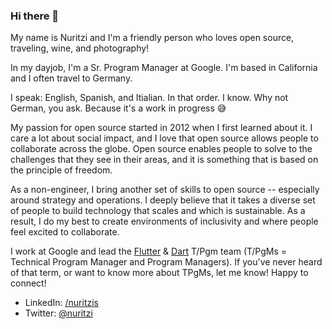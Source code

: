 ### Hi there 👋

My name is Nuritzi and I'm a friendly person who loves open source, traveling, wine, and photography!

In my dayjob, I'm a Sr. Program Manager at Google. I'm based in California and I often travel to Germany. 

I speak: English, Spanish, and Itialian. In that order. I know. Why not German, you ask. Because it's a work in progress 😅

My passion for open source started in 2012 when I first learned about it. I care a lot about social impact, and I love that open source allows people to collaborate across the globe. Open source enables people to solve to the challenges that they see in their areas, and it is something that is based on the principle of freedom. 

As a non-engineer, I bring another set of skills to open source -- especially around strategy and operations. I deeply believe that it takes a diverse set of people to build technology that scales and which is sustainable. As a result, I do my best to create environments of inclusivity and where people feel excited to collaborate. 

I work at Google and lead the [Flutter](https://github.com/flutter) & [Dart](https://github.com/dart-lang) T/Pgm team (T/PgMs = Technical Program Manager and Program Managers). If you've never heard of that term, or want to know more about TPgMs, let me know! Happy to connect!

- LinkedIn: [/nuritzis](https://www.linkedin.com/in/nuritzis/)
- Twitter: [@nuritzi](https://twitter.com/1nuritzi)


<!--
**nuritzi/nuritzi** is a ✨ _special_ ✨ repository because its `README.md` (this file) appears on your GitHub profile.

Here are some ideas to get you started:

- 🔭 I’m currently working on ...
- 🌱 I’m currently learning ...
- 👯 I’m looking to collaborate on ...
- 🤔 I’m looking for help with ...
- 💬 Ask me about ...
- 📫 How to reach me: ...
- 😄 Pronouns: ...
- ⚡ Fun fact: ...
-->
